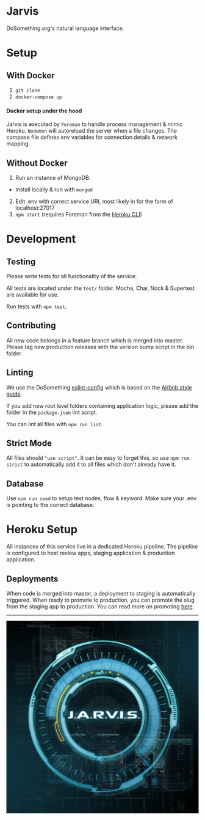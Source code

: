 # Jarvis

DoSomething.org's natural language interface.

# Setup
## With Docker
1. `git clone`
2. `docker-compose up`

#### Docker setup under the hood
Jarvis is executed by `Foreman` to handle process management & mimic Heroku.
`Nodemon` will autoreload the server when a file changes.
The compose file defines env variables for connection details & network mapping.

## Without Docker
1. Run an instance of MongoDB.
  * Install locally & run with `mongod`
2. Edit .env with correct service URI, most likely in for the form of localhost:27017
3. `npm start` (requires Foreman from the [Heroku CLI](https://devcenter.heroku.com/articles/heroku-cli))

# Development
## Testing
Please write tests for all functionality of the service.

All tests are located under the `test/` folder. Mocha, Chai, Nock & Supertest are available for use.

Run tests with `npm test`.

## Contributing
All new code belongs in a feature branch which is merged into master. Please tag new production releases with the version bump script in the bin folder.

## Linting
We use the DoSomething [eslint-config](https://github.com/DoSomething/eslint-config) which is based on the [Airbnb style guide](https://github.com/airbnb/javascript).

If you add new root level folders containing application logic, please add the folder in the `package.json` lint script.

You can lint all files with `npm run lint`.

## Strict Mode
All files should `"use script"`. It can be easy to forget this, so use `npm run strict` to automatically add it to all files which don't already have it.

## Database
Use `npm run seed` to setup test nodes, flow & keyword.
Make sure your .env is pointing to the correct database. 

# Heroku Setup
All instances of this service live in a dedicated Heroku pipeline. The pipeline is configured to host review apps, staging application & production application.

## Deployments
When code is merged into master, a deployment to staging is automatically triggered. When ready to promote to production, you can promote the slug from the staging app to production. You can read more on promoting [here](https://devcenter.heroku.com/articles/pipelines#promoting).

----

![jarvis logo](jarvis.jpg)
